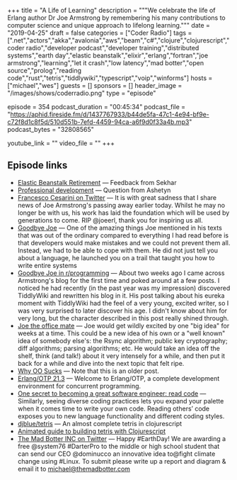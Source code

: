 +++
title = "A Life of Learning"
description = """We celebrate the life of Erlang author Dr Joe Armstrong by remembering his many contributions to computer science and unique approach to lifelong learning."""
date = "2019-04-25"
draft = false
categories = ["Coder Radio"]
tags = [".net","actors","akka","avalonia","aws","beam","c#","clojure","clojurescript","coder radio","developer podcast","developer training","distributed systems","earth day","elastic beanstalk","elixir","erlang","fortran","joe armstrong","learning","let it crash","low latency","mad botter","open source","prolog","reading code","rust","tetris","tiddlywiki","typescript","voip","winforms"]
hosts = ["michael","wes"]
guests = []
sponsors = []
header_image = "/images/shows/coderradio.png"
type = "episode"

episode = 354
podcast_duration = "00:45:34"
podcast_file = "https://aphid.fireside.fm/d/1437767933/b44de5fa-47c1-4e94-bf9e-c72f8d1c8f5d/510d551b-7efd-4459-94ca-a6f9d0f33a4b.mp3"
podcast_bytes = "32808565"

youtube_link = ""
video_file = ""
+++

## Episode links

  * [Elastic Beanstalk Retirement](https://slexy.org/view/s2ZvdCkn0y "Elastic Beanstalk Retirement") — Feedback from Sekhar
  * [Professional development](https://slexy.org/view/s2IKIEF2wH "Professional development") — Question from Ashetyn
  * [Francesco Cesarini on Twitter](https://twitter.com/FrancescoC/status/1119596234166218754 "Francesco Cesarini on Twitter") — It is with great sadness that I share news of Joe Armstrong's passing away earlier today. Whilst he may no longer be with us, his work has laid the foundation which will be used by generations to come. RIP @joeerl, thank you for inspiring us all.
  * [Goodbye Joe](https://ferd.ca/goodbye-joe.html "Goodbye Joe") — One of the amazing things Joe mentioned in his texts that was out of the ordinary compared to everything I had read before is that developers would make mistakes and we could not prevent them all. Instead, we had to be able to cope with them. He did not just tell you about a language, he launched you on a trail that taught you how to write entire systems
  * [Goodbye Joe in r/programming](https://www.reddit.com/r/programming/comments/bfldd9/goodbye_joe/elf7i1v/ "Goodbye Joe in r/programming") — About two weeks ago I came across Armstrong's blog for the first time and poked around at a few posts. I noticed he had recently (in the past year was my impression) discovered TiddlyWiki and rewritten his blog in it. His post talking about his eureka moment with TiddlyWiki had the feel of a very young, excited writer, so I was very surprised to later discover his age. I didn't know about him for very long, but the character described in this post really shined through.
  * [Joe the office mate](https://github.com/lukego/blog/issues/32 "Joe the office mate") — Joe would get wildly excited by one "big idea" for weeks at a time. This could be a new idea of his own or a "well known" idea of somebody else's: the Rsync algorithm; public key cryptography; diff algorithms; parsing algorithms; etc. He would take an idea off the shelf, think (and talk!) about it very intensely for a while, and then put it back for a while and dive into the next topic that felt ripe.
  * [Why OO Sucks](http://www.cs.otago.ac.nz/staffpriv/ok/Joe-Hates-OO.htm "Why OO Sucks") — Note that this is an older post.
  * [Erlang/OTP 21.3](http://erlang.org/doc/ "Erlang/OTP 21.3") — Welcome to Erlang/OTP, a complete development environment for concurrent programming.
  * [One secret to becoming a great software engineer: read code](https://hackernoon.com/one-secret-to-becoming-a-great-software-engineer-read-code-467e31f243b0 "One secret to becoming a great software engineer: read code") — Similarly, seeing diverse coding practices lets you expand your palette when it comes time to write your own code. Reading others’ code exposes you to new language functionality and different coding styles. 
  * [djblue/tetris](https://github.com/djblue/tetris "djblue/tetris") — An almost complete tetris in clojurescript
  * [Animated guide to building tetris with Clojurescript](https://shaunlebron.github.io/t3tr0s-slides/#0 "Animated guide to building tetris with Clojurescript")
  * [The Mad Botter INC on Twitter](https://twitter.com/themadbotterinc/status/1120375364004528128?s=21 "The Mad Botter INC on Twitter") — Happy #EarthDay! We are awarding a free @system76 #DarterPro to the middle or high school student that can send our CEO @dominucco an innovative idea to@fight climate change using #Linux. To submit please write up a report and diagram & email it to michael@themadbotter.com

